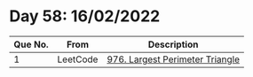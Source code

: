 # Day 58: 16/02/2022

| Que No. | From | Description |
| --- | --- | --- |
| 1 | LeetCode | [976. Largest Perimeter Triangle](https://leetcode.com/problems/largest-perimeter-triangle/) |
